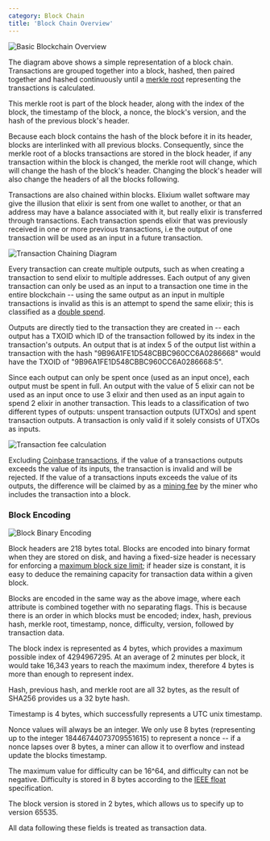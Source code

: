 ```yaml
---
category: Block Chain
title: 'Block Chain Overview'
---
```


![Basic Blockchain Overview](https://s3-us-west-2.amazonaws.com/elixium-assets/Basic_blockchain.png)

The diagram above shows a simple representation of a block chain. Transactions
are grouped together into a block, hashed, then paired together and hashed
continuously until a [merkle root]() representing the transactions is calculated.

This merkle root is part of the block header, along with the index of the block,
the timestamp of the block, a nonce, the block's version, and the hash of the
previous block's header.

Because each block contains the hash of the block before it in its header, blocks
are interlinked with all previous blocks. Consequently, since the merkle root of
a blocks transactions are stored in the block header, if any transaction within
the block is changed, the merkle root will change, which will change the hash
of the block's header. Changing the block's header will also change the headers
of all the blocks following.

Transactions are also chained within blocks. Elixium wallet software may give
the illusion that elixir is sent from one wallet to another, or that an address
may have a balance associated with it, but really elixir is transferred through
transactions. Each transaction spends elixir that was previously received in one
or more previous transactions, i.e the output of one transaction will be used
as an input in a future transaction.

![Transaction Chaining Diagram](https://s3-us-west-2.amazonaws.com/elixium-assets/Transaction_chaining.png)

Every transaction can create multiple outputs, such as when creating a transaction
to send elixir to multiple addresses. Each output of any given transaction can
only be used as an input to a transaction one time in the entire blockchain --
using the same output as an input in multiple transactions is invalid as this is
an attempt to spend the same elixir; this is classified as a [double spend]().

Outputs are directly tied to the transaction they are created in -- each output
has a TXOID which ID of the transaction followed by its index in the transaction's
outputs. An output that is at index 5 of the output list within a transaction
with the hash "9B96A1FE1D548CBBC960CC6A0286668" would have the TXOID of
"9B96A1FE1D548CBBC960CC6A0286668:5".

Since each output can only be spent once (used as an input once), each output
must be spent in full. An output with the value of 5 elixir can not be used as
an input once to use 3 elixir and then used as an input again to spend 2 elixir
in another transaction. This leads to a classification of two different types of
outputs: unspent transaction outputs (UTXOs) and spent transaction outputs. A
transaction is only valid if it solely consists of UTXOs as inputs.

![Transaction fee calculation](https://s3-us-west-2.amazonaws.com/elixium-assets/Transaction_fee.png)

Excluding [Coinbase transactions](), if the value of a transactions outputs
exceeds the value of its inputs, the transaction is invalid and will be rejected.
If the value of a transactions inputs exceeds the value of its outputs, the
difference will be claimed by as a [mining fee]() by the miner who includes the
transaction into a block.

### Block Encoding

![Block Binary Encoding](https://s3-us-west-2.amazonaws.com/elixium-assets/Encoded_Block.svg)

Block headers are 218 bytes total. Blocks are encoded into binary format when
they are stored on disk, and having a fixed-size header is necessary for enforcing
a [maximum block size limit](); if header size is constant, it is easy to deduce
the remaining capacity for transaction data within a given block.

Blocks are encoded in the same way as the above image, where each attribute is
combined together with no separating flags. This is because there is an order
in which blocks must be encoded; index, hash, previous hash, merkle root, timestamp,
nonce, difficulty, version, followed by transaction data.

The block index is represented as 4 bytes, which provides a maximum possible
index of 4294967295. At an average of 2 minutes per block, it would take 16,343
years to reach the  maximum index, therefore 4 bytes is more than enough to
represent index.

Hash, previous hash, and merkle root are all 32 bytes, as the result of SHA256
provides us a 32 byte hash.

Timestamp is 4 bytes, which successfully represents a UTC unix timestamp.

Nonce values will always be an integer. We only use 8 bytes (representing up to
the integer 18446744073709551615) to represent a nonce -- if a nonce lapses over
8 bytes, a miner can allow it to overflow and instead update the blocks timestamp.

The maximum value for difficulty can be 16^64, and difficulty can not be negative.
Difficulty is stored in 8 bytes according to the [IEEE float]() specification.

The block version is stored in 2 bytes, which allows us to specify up to version
65535.

All data following these fields is treated as transaction data.
